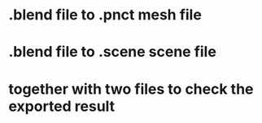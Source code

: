 # .blend file to .pnct mesh file
# .blend file to .scene scene file
# together with two files to check the exported result
